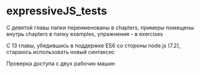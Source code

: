 # expressiveJS_tests
С девятой главы папки переименованы в chapters, примеры помещены внутрь chapters в папку examples,
упражнения - в exercises

C 13 главы, убедившись в поддержке ES6 со стороны node.js (7.2), стараюсь использовать
новый синтаксис

Проверка доступа с двух рабочих машин
